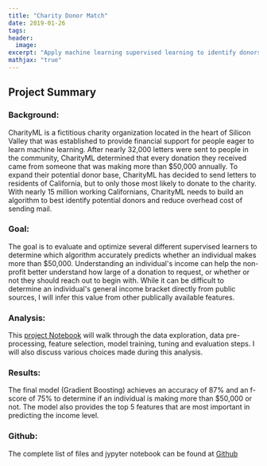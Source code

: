 ```yaml
---
title: "Charity Donor Match"
date: 2019-01-26
tags:
header:
  image:
excerpt: "Apply machine learning supervised learning to identify donors for a charity organization by predicting income based on census data"
mathjax: "true"
---
```


## Project Summary

### Background:
CharityML is a fictitious charity organization located in the heart of Silicon Valley that was established to provide financial support for people eager to learn machine learning. After nearly 32,000 letters were sent to people in the community, CharityML determined that every donation they received came from someone that was making more than $50,000 annually. To expand their potential donor base, CharityML has decided to send letters to residents of California, but to only those most likely to donate to the charity. With nearly 15 million working Californians, CharityML needs to build an algorithm to best identify potential donors and reduce overhead cost of sending mail.

### Goal:
The goal is to evaluate and optimize several different supervised learners to determine which algorithm accurately predicts whether an individual makes more than $50,000. Understanding an individual's income can help the non-profit better understand how large of a donation to request, or whether or not they should reach out to begin with. While it can be difficult to determine an individual's general income bracket directly from public sources, I will infer this value from other publically available features.

### Analysis:
This [project Notebook](https://fk85-portfolio.s3.us-east-2.amazonaws.com/finding_donors.html) will walk through the data exploration, data pre-processing, feature selection, model training, tuning and evaluation steps. I will also discuss various choices made during this analysis.

### Results:
The final model (Gradient Boosting) achieves an accuracy of 87% and an f-score of 75% to determine if an individual is making more than $50,000 or not. The model also provides the top 5 features that are most important in predicting the income level.

### Github:
The complete list of files and jypyter notebook can be found at [Github](https://github.com/FK85/charity-donor-match)
